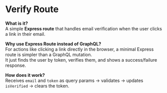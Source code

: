 # Verify Route

**What is it?**  
A simple **Express route** that handles email verification when the user clicks a link in their email.

**Why use Express Route instead of GraphQL?**  
For actions like clicking a link directly in the browser, a minimal Express route is simpler than a GraphQL mutation.  
It just finds the user by token, verifies them, and shows a success/failure response.

**How does it work?**  
Receives `email` and `token` as query params → validates → updates `isVerified` → clears the token.
